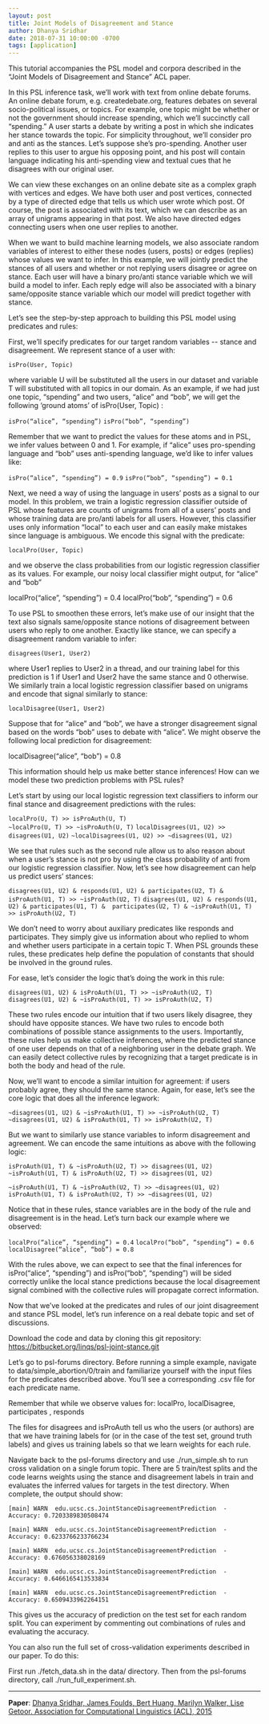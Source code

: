 ```yaml
---
layout: post
title: Joint Models of Disagreement and Stance
author: Dhanya Sridhar
date: 2018-07-31 10:00:00 -0700
tags: [application]
---
```


This tutorial accompanies the PSL model and corpora described in the “Joint Models of Disagreement and Stance” ACL paper.

In this PSL inference task, we’ll work with text from online debate forums. An online debate forum, e.g. createdebate.org, features debates on several socio-political issues, or topics. For example, one topic might be whether or not the government should increase spending, which we’ll succinctly call “spending.” A user starts a debate by writing a post in which she indicates her stance towards the topic. For simplicity throughout, we’ll consider pro and anti as the stances. Let’s suppose she’s pro-spending. Another user replies to this user to argue his opposing point, and his post will contain language indicating his anti-spending view and textual cues that he disagrees with our original user.

We can view these exchanges on an online debate site as a complex graph with vertices and edges. We have both user and post vertices, connected by a type of directed edge that tells us which user wrote which post. Of course, the post is associated with its text, which we can describe as an array of unigrams appearing in that post. We also have directed edges connecting users when one user replies to another. 

When we want to build machine learning models, we also associate random variables of interest to either these nodes (users, posts) or edges (replies) whose values we want to infer. In this example, we will jointly predict the stances of all users and whether or not replying users disagree or agree on stance. Each user will have a binary pro/anti stance variable which we will build a model to infer. Each reply edge will also be associated with a binary same/opposite stance variable which our model will predict together with stance.

Let’s see the step-by-step approach to building this PSL model using predicates and rules:

First, we’ll specify predicates for our target random variables -- stance and disagreement. We represent stance of a user with:

`isPro(User, Topic)`

where variable U will be substituted all the users in our dataset and variable T will substituted with all topics in our domain. As an example, if we had just one topic, “spending” and two users, “alice” and “bob”, we will get the following ‘ground atoms’ of isPro(User, Topic) :

`isPro(“alice”, “spending”)`
`isPro(“bob”, “spending”)`

Remember that we want to predict the values for these atoms and in PSL, we infer values between 0 and 1. For example, if “alice” uses pro-spending language and “bob” uses anti-spending language, we’d like to infer values like:

`isPro(“alice”, “spending”) = 0.9`
`isPro(“bob”, “spending”) = 0.1`

Next, we need a way of using the language in users’ posts as a signal to our model. In this problem, we train a logistic regression classifier outside of PSL whose features are counts of unigrams from all of a users’ posts and whose training data are pro/anti labels for all users. However, this classifier uses only information “local” to each user and can easily make mistakes since language is ambiguous. We encode this signal with the predicate:

`localPro(User, Topic)`

and we observe the class probabilities from our logistic regression classifier as its values. For example, our noisy local classifier might output, for “alice” and “bob”

localPro(“alice”, “spending”) = 0.4 
localPro(“bob”, “spending”) = 0.6

To use PSL to smoothen these errors, let’s make use of our insight that the text also signals same/opposite stance notions of disagreement between users who reply to one another. Exactly like stance, we can specify a disagreement random variable to infer:

`disagrees(User1, User2)`

where User1 replies to User2 in a thread, and our training label for this prediction is 1 if User1 and User2 have the same stance and 0 otherwise. We similarly train a local logistic regression classifier based on unigrams and encode that signal similarly to stance:

`localDisagree(User1, User2)`

Suppose that for “alice” and “bob”, we have a stronger disagreement signal based on the words “bob” uses to debate with “alice”. We might observe the following local prediction for disagreement:

localDisagree(“alice”, “bob”) = 0.8

This information should help us make better stance inferences! How can we model these two prediction problems with PSL rules? 

Let’s start by using our local logistic regression text classifiers to inform our final stance and disagreement predictions with the rules:

`localPro(U, T) >> isProAuth(U, T)`       
`~localPro(U, T) >> ~isProAuth(U, T)`
`localDisagrees(U1, U2) >> disagrees(U1, U2)`
`~localDisagrees(U1, U2) >> ~disagrees(U1, U2)`

We see that rules such as the second rule allow us to also reason about when a user’s stance is not pro by using the class probability of anti from our logistic regression classifier. Now, let’s see how disagreement can help us predict users’ stances:

`disagrees(U1, U2) & responds(U1, U2) & participates(U2, T) & 
isProAuth(U1, T) >> ~isProAuth(U2, T)`
`disagrees(U1, U2) & responds(U1, U2) & participates(U1, T) & 
participates(U2, T) & ~isProAuth(U1, T) >> isProAuth(U2, T)`


We don’t need to worry about auxiliary predicates like responds and participates. They simply give us information about who replied to whom and whether users participate in a certain topic T. When PSL grounds these rules, these predicates help define the population of constants that should be involved in the ground rules.

For ease, let’s consider the logic that’s doing the work in this rule:

`disagrees(U1, U2) & isProAuth(U1, T) >> ~isProAuth(U2, T)`
`disagrees(U1, U2) & ~isProAuth(U1, T) >> isProAuth(U2, T)`

These two rules encode our intuition that if two users likely disagree, they should have opposite stances. We have two rules to encode both combinations of possible stance assignments to the users. Importantly, these rules help us make collective inferences, where the predicted stance of one user depends on that of a neighboring user in the debate graph. We can easily detect collective rules by recognizing that a target predicate is in both the body and head of the rule.

Now, we’ll want to encode a similar intuition for agreement: if users probably agree, they should the same stance. Again, for ease, let’s see the core logic that does all the inference legwork:

`~disagrees(U1, U2) & ~isProAuth(U1, T) >> ~isProAuth(U2, T)`
`~disagrees(U1, U2) & isProAuth(U1, T) >> isProAuth(U2, T)`

But we want to similarly use stance variables to inform disagreement and agreement. We can encode the same intuitions as above with the following logic:

`isProAuth(U1, T) & ~isProAuth(U2, T) >> disagrees(U1, U2)`
`~isProAuth(U1, T) & isProAuth(U2, T) >> disagrees(U1, U2)`

`~isProAuth(U1, T) & ~isProAuth(U2, T) >> ~disagrees(U1, U2)`
`isProAuth(U1, T) & isProAuth(U2, T) >> ~disagrees(U1, U2)`

Notice that in these rules, stance variables are in the body of the rule and disagreement is in the head. Let’s turn back our example where we observed:

`localPro(“alice”, “spending”) = 0.4`
`localPro(“bob”, “spending”) = 0.6`
`localDisagree(“alice”, “bob”) = 0.8`

With the rules above, we can expect to see that the final inferences for isPro(“alice”, “spending”) and isPro(“bob”, “spending”) will be sided correctly unlike the local  stance predictions because the local disagreement signal combined with the collective rules will propagate correct information.

Now that we’ve looked at the predicates and rules of our joint disagreement and stance PSL model, let’s run inference on a real debate topic and set of discussions. 

Download the code and data by cloning this git repository: https://bitbucket.org/linqs/psl-joint-stance.git

Let’s go to psl-forums directory. Before running a simple example, navigate to data/simple_abortion/0/train and familiarize yourself with the input files for the predicates described above. You’ll see a corresponding .csv file for each predicate name.

Remember that while we observe values for:
localPro, localDisagree, participates , responds

The files for disagrees and isProAuth tell us who the users (or authors) are that we have training labels for (or in the case of the test set, ground truth labels) and gives us training labels so that we learn weights for each rule.

Navigate back to the psl-forums directory and use ./run_simple.sh to run cross validation on a single forum topic. There are 5 train/test splits and the code learns weights using the stance and disagreement labels in train and evaluates the inferred values for targets in the test directory. When complete, the output should show:

`[main] WARN  edu.ucsc.cs.JointStanceDisagreementPrediction  - Accuracy: 0.7203389830508474`

`[main] WARN  edu.ucsc.cs.JointStanceDisagreementPrediction  - Accuracy: 0.6233766233766234`

`[main] WARN  edu.ucsc.cs.JointStanceDisagreementPrediction  - Accuracy: 0.676056338028169`

`[main] WARN  edu.ucsc.cs.JointStanceDisagreementPrediction  - Accuracy: 0.6466165413533834`

`[main] WARN  edu.ucsc.cs.JointStanceDisagreementPrediction  - Accuracy: 0.6509433962264151`

This gives us the accuracy of prediction on the test set for each random split. You can experiment by commenting out combinations of rules and evaluating the accuracy.

You can also run  the full set of cross-validation experiments described in our paper. To do this:

First run ./fetch_data.sh in the data/ directory.
Then from the psl-forums directory, call ./run_full_experiment.sh.


---

**Paper**: [Dhanya Sridhar, James Foulds, Bert Huang, Marilyn Walker, Lise Getoor.
Association for Computational Linguistics (ACL), 2015](http://www.aclweb.org/anthology/P15-1012)



